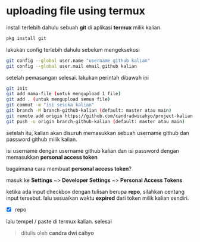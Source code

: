 # uploading file using termux

install terlebih dahulu sebuah **git** di aplikasi **termux** milik kalian.

```bash
pkg install git
```

lakukan config terlebih dahulu sebelum mengeksekusi

```bash
git config --global user.name "username github kalian"
git config --global user.mail email github kalian
```

setelah pemasangan selesai. lakukan perintah dibawah ini

```bash
git init
git add nama-file (untuk mengupload 1 file)
git add . (untuk mengupload semua file)
git commut -m "isi sesuka kalian"
git branch -M branch-github-kalian (default: master atau main)
git remote add origin https://github.com/candradwicahyo/project-kalian.git (bila menggunakan metode http / https)
git push -u origin branch-github-kalian (default: master atau main)
```

setelah itu, kalian akan disuruh memasukkan sebuah username github dan password github milik kalian.

isi username dengan username github kalian dan isi password dengan memasukkan **personal access token**

bagaimana cara membuat **personal access token**?

masuk ke **Settings** ~> **Developer Settings** ~> **Personal Access Tokens**

ketika ada input checkbox dengan tulisan berupa **repo**, silahkan centang input tersebut. lalu sesuaikan waktu **expired** dari token milik kalian sendiri.

- [X] repo


lalu tempel / paste di termux kalian. selesai

> ditulis oleh **candra dwi cahyo**
